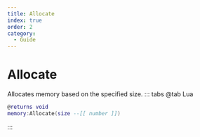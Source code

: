 ```yaml
---
title: Allocate
index: true
order: 2
category:
  - Guide
---
```


# Allocate
Allocates memory based on the specified size.
::: tabs
@tab Lua
```lua
@returns void
memory:Allocate(size --[[ number ]])
```

:::